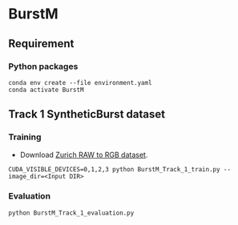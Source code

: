 # BurstM

## Requirement
### Python packages
```
conda env create --file environment.yaml
conda activate BurstM
```

## Track 1 SyntheticBurst dataset
### Training
- Download [Zurich RAW to RGB dataset](http://people.ee.ethz.ch/~ihnatova/pynet.html#dataset).
```
CUDA_VISIBLE_DEVICES=0,1,2,3 python BurstM_Track_1_train.py --image_dir=<Input DIR>
```

### Evaluation
```
python BurstM_Track_1_evaluation.py
```
